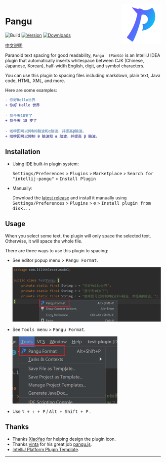 <img src="src/main/resources/META-INF/pluginIcon.svg" align="right" width="128" height="128" alt="icon"/>

# Pangu

![Build](https://github.com/LiLittleCat/intellij-pangu/workflows/Build/badge.svg)
[![Version](https://img.shields.io/jetbrains/plugin/v/19665-pangu.svg)](https://plugins.jetbrains.com/plugin/19665-pangu)
[![Downloads](https://img.shields.io/jetbrains/plugin/d/19665-pangu.svg)](https://plugins.jetbrains.com/plugin/19665-pangu)

[中文说明](README_CN.md)

<!-- Plugin description -->

Paranoid text spacing for good readability, `Pangu  (PánGǔ)` is an IntelliJ IDEA plugin that automatically inserts whitespace between CJK (Chinese, Japanese, Korean), half-width English, digit, and symbol characters. 

You can use this plugin to spacing files including markdown, plain text, Java code, HTML, XML, and more.

Here are some examples:

```diff
- 你好Hello世界
+ 你好 Hello 世界

- 我今天18岁了
+ 我今天 18 岁了

- 咖啡因可以抑制θ脑波和α脑波，并提高β脑波。
+ 咖啡因可以抑制 θ 脑波和 α 脑波，并提高 β 脑波。
```

<!-- Plugin description end -->

## Installation

- Using IDE built-in plugin system:
  
  <kbd>Settings/Preferences</kbd> > <kbd>Plugins</kbd> > <kbd>Marketplace</kbd> > <kbd>Search for "intellij-pangu"</kbd> >
  <kbd>Install Plugin</kbd>
  
- Manually:

  Download the [latest release](https://github.com/LiLittleCat/intellij-pangu/releases/latest) and install it manually using
  <kbd>Settings/Preferences</kbd> > <kbd>Plugins</kbd> > <kbd>⚙️</kbd> > <kbd>Install plugin from disk...</kbd>

## Usage
When you select some text, the plugin will only space the selected text.
Otherwise, it will space the whole file.

There are three ways to use this plugin to spacing:
- See editor popup menu > <kbd>Pangu Format</kbd>.

  ![EditorPopupMenu](example/EditorPopupMenu.png)

- See <kbd>Tools menu</kbd> > <kbd>Pangu Format</kbd>.

  ![Tools](example/Tools.png)

- Use <kbd>⌥ + ⇧ + P</kbd> / <kbd>Alt + Shift + P</kbd> .

## Thanks

- Thanks [XiaoYao][XiaoYao's link] for helping design the plugin icon.
- Thanks [vinta][vinta] for his great job [pangu.js][pangu.js].
- [IntelliJ Platform Plugin Template][template].
---

[XiaoYao's link]: https://space.bilibili.com/15765234
[template]: https://github.com/JetBrains/intellij-platform-plugin-template
[vinta]: https://github.com/vinta
[pangu.js]: https://github.com/vinta/pangu.js
